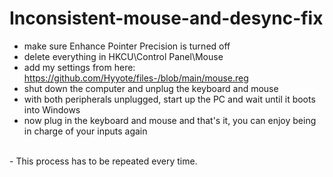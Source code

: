 # Inconsistent-mouse-and-desync-fix

   - make sure Enhance Pointer Precision is turned off
   - delete everything in HKCU\Control Panel\Mouse
   - add my settings from here: https://github.com/Hyyote/files-/blob/main/mouse.reg
   - shut down the computer and unplug the keyboard and mouse
   - with both peripherals unplugged, start up the PC and wait until it boots into Windows
   - now plug in the keyboard and mouse and that's it, you can enjoy being in charge of your inputs again
<br>
   - This process has to be repeated every time.
